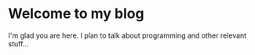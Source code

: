 # Welcome to my blog

I'm glad you are here. I plan to talk about programming and other relevant stuff...

